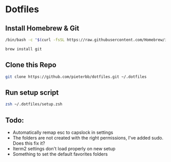 # Dotfiles

## Install Homebrew & Git

```zsh
/bin/bash -c "$(curl -fsSL https://raw.githubusercontent.com/Homebrew/install/HEAD/install.sh)"

brew install git
```

## Clone this Repo

```zsh
git clone https://github.com/pieterbb/dotfiles.git ~/.dotfiles
```

## Run setup script

```zsh
zsh ~/.dotfiles/setup.zsh
```

## Todo:

- Automatically remap esc to capslock in settings
- The folders are not created with the right permissions, I've added sudo. Does this fix it?
- Iterm2 settings don't load properly on new setup
- Something to set the default favorites folders
